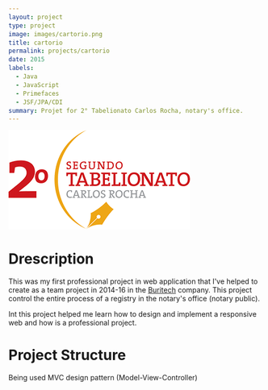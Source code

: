 ```yaml
---
layout: project
type: project
image: images/cartorio.png
title: cartorio
permalink: projects/cartorio
date: 2015
labels:
  - Java
  - JavaScript
  - Primefaces
  - JSF/JPA/CDI
summary: Projet for 2° Tabelionato Carlos Rocha, notary's office.
---
```


<img class="ui medium right floated rounded image" src="../images/cartorio.png">

# Drescription
This was my first professional project in web application that I've helped to create as a team project in 2014-16 in the [Buritech](http://www.buritech.com.br/site/) company. This project control the entire process of a registry in the notary's office (notary public).

Int this project helped me learn how to design and implement a responsive web and how is a professional project.

# Project Structure
Being used MVC design pattern (Model-View-Controller)



